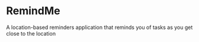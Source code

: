 # RemindMe
A location-based reminders application that reminds you of tasks as you get close to the location
